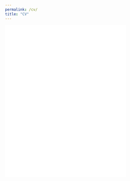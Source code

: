 ```yaml
---
permalink: /cv/
title: "CV"
---
```


<embed src="assets/images/EST_CV_2024.pdf" width="400" height="500" type='application/pdf'>
